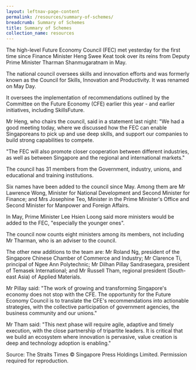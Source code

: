 ```yaml
---
layout: leftnav-page-content
permalink: /resources/summary-of-schemes/
breadcrumb: Summary of Schemes
title: Summary of Schemes
collection_name: resources
---
```


The high-level Future Economy Council (FEC) met yesterday for the first time since Finance Minister Heng Swee Keat took over its reins from Deputy Prime Minister Tharman Shanmugaratnam in May.

The national council oversees skills and innovation efforts and was formerly known as the Council for Skills, Innovation and Productivity. It was renamed on May Day.

It oversees the implementation of recommendations outlined by the Committee on the Future Economy (CFE) earlier this year - and earlier initiatives, including SkillsFuture.

Mr Heng, who chairs the council, said in a statement last night: "We had a good meeting today, where we discussed how the FEC can enable Singaporeans to pick up and use deep skills, and support our companies to build strong capabilities to compete.

"The FEC will also promote closer cooperation between different industries, as well as between Singapore and the regional and international markets."

The council has 31 members from the Government, industry, unions, and educational and training institutions.

Six names have been added to the council since May. Among them are Mr Lawrence Wong, Minister for National Development and Second Minister for Finance; and Mrs Josephine Teo, Minister in the Prime Minister's Office and Second Minister for Manpower and Foreign Affairs.

In May, Prime Minister Lee Hsien Loong said more ministers would be added to the FEC, "especially the younger ones".

The council now counts eight ministers among its members, not including Mr Tharman, who is an adviser to the council.

The other new additions to the team are: Mr Roland Ng, president of the Singapore Chinese Chamber of Commerce and Industry; Mr Clarence Ti, principal of Ngee Ann Polytechnic; Mr Dilhan Pillay Sandrasegara, president of Temasek International; and Mr Russell Tham, regional president (South-east Asia) of Applied Materials.

Mr Pillay said: "The work of growing and transforming Singapore's economy does not stop with the CFE. The opportunity for the Future Economy Council is to translate the CFE's recommendations into actionable strategies, with the collective participation of government agencies, the business community and our unions."

Mr Tham said: "This next phase will require agile, adaptive and timely execution, with the close partnership of tripartite leaders. It is critical that we build an ecosystem where innovation is pervasive, value creation is deep and technology adoption is enabling."

Source: The Straits Times © Singapore Press Holdings Limited. Permission required for reproduction.
